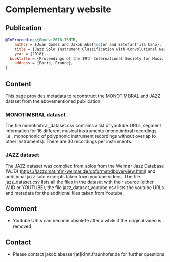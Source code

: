 # Complementary website

## Publication

``` bibtex
@InProceedings{Gomez:2018:ISMIR,
	author = {Juan Gomez and Jakob Abe{\ss}er and Estefan{'i}a Cano},
	title = {Jazz Solo Instrument Classification with Convolutional Neural Networks, Source Separation, and Transfer Learning},
	year = {2018},
  booktitle = {Proceedings of the 19th International Society for Music Information Retrieval Conference (ISMIR)},
	address = {Paris, France},
}
```
## Content

This page provides metadata to reconstruct the MONOTIMBRAL and JAZZ dataset from the abovementioned publication.

### MONOTIMBRAL dataset

The file monotimbral_dataset.csv contains a list of youtube URLs, segment information for 16 different musical instruments (monotimbral recordings, i.e., monophonic of polyphonic instrument recordings without overlap to other instruments). There are 30 recordings per instruments.

### JAZZ dataset

The JAZZ dataset was compiled from solos from the Weimar Jazz Database (WJD) (https://jazzomat.hfm-weimar.de/dbformat/dboverview.html) and additional jazz solo excerpts taken from youtube videos.
The file jazz_dataset.csv lists all the files in the dataset with their source (either WJD or YOUTUBE), the file jazz_dataset_youtube.csv lists the youtube URLs and metadata for the additional files taken from Youtube.

## Comment 

* Youtube URLs can become obsolete after a while if the original video is removed

## Contact

* Please contact jakob.abesser[at]idmt.fraunhofer.de for further questions
